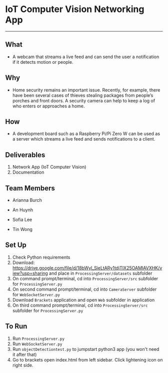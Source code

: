 # IoT Computer Vision Networking App
---

## What
- A webcam that streams a live feed and can send the user a notification if it detects motion or people.

## Why
- Home security remains an important issue. Recently, for example, there have been several cases of thieves stealing packages from people’s porches and front doors. A security camera can help to keep a log of who enters or approaches a home.

## How
- A development board such as a Raspberry Pi/Pi Zero W can be used as a server which streams a live feed and sends notifications to a client.

## Deliverables
1. Network App (IoT Computer Vision)
2. Documentation


## Team Members
- Arianna Burch

- An Huynh

- Sofia Lee

- Tin Wong



## Set Up
1. Check Python requirements
2. Download: https://drive.google.com/file/d/18bWyl_SieLtARy1tdjTIX25OAMIAVXHK/view?usp=sharing and place in `ProcessingServer/datasets` subfolder
3. On command prompt/terminal, cd into `ProcessingServer/src` subfolder for `ProcessingServer.py`
4. On second command prompt/terminal, cd into `CameraServer` subfolder for  `WebSocketServer.py`
5. Download `Brackets` application and open `Web` subfolder in application
6. On third command prompt/terminal, cd into `ProcessingServer/src` subfolder for `ProcessingServer.py` 

## To Run
1. Run `ProcessingServer.py`
2. Run `WebSocketServer.py`
3. Run `objectDetectiontest.py` to jumpstart python3 app (you won't need it after that)
4. Go to brackets open index.html from left sidebar. Click lightening icon on right side.

